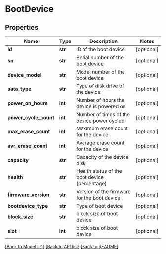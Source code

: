 # BootDevice

## Properties
Name | Type | Description | Notes
------------ | ------------- | ------------- | -------------
**id** | **str** | ID of the boot device | [optional] 
**sn** | **str** | Serial number of the boot device | [optional] 
**device_model** | **str** | Model number of the boot device | [optional] 
**sata_type** | **str** | Type of disk drive of the device | [optional] 
**power_on_hours** | **int** | Number of hours the device is powered on | [optional] 
**power_cycle_count** | **int** | Number of times of the device power cycled | [optional] 
**max_erase_count** | **int** | Maximum erase count for the device | [optional] 
**avr_erase_count** | **int** | Average erase count for the device | [optional] 
**capacity** | **str** | Capacity of the device disk | [optional] 
**health** | **str** | Health status of the boot device (percentage) | [optional] 
**firmware_version** | **str** | Version of the firmware for the boot device | [optional] 
**bootdevice_type** | **str** | Type of boot device | [optional] 
**block_size** | **str** | block size of boot device | [optional] 
**slot** | **int** | block size of boot device | [optional] 

[[Back to Model list]](../README.md#documentation-for-models) [[Back to API list]](../README.md#documentation-for-api-endpoints) [[Back to README]](../README.md)

